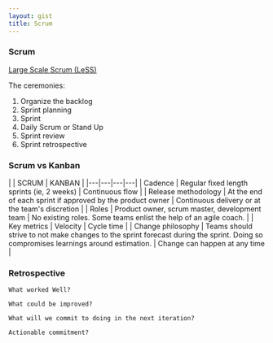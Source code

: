 ```yaml
---
layout: gist
title: Scrum
---
```


### Scrum

[Large Scale Scrum (LeSS)](https://less.works/)

The ceremonies:
1. Organize the backlog
2. Sprint planning
3. Sprint
4. Daily Scrum or Stand Up
5. Sprint review
6. Sprint retrospective

### Scrum vs Kanban

|  | SCRUM | KANBAN |
|---|---|---|---|
| Cadence | Regular fixed length sprints (ie, 2 weeks) | Continuous flow |
| Release methodology |	At the end of each sprint if approved by the product owner |	Continuous delivery or at the team's discretion |
| Roles | Product owner, scrum master, development team |	No existing roles. Some teams enlist the help of an agile coach. |
| Key metrics |	Velocity | Cycle time |
| Change philosophy	| Teams should strive to not make changes to the sprint forecast during the sprint. Doing so compromises learnings around estimation. |	Change can happen at any time |

### Retrospective 
```
What worked Well?

What could be improved?

What will we commit to doing in the next iteration?

Actionable commitment?

```